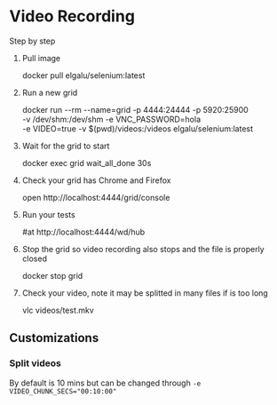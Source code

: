 # Video Recording
Step by step

1) Pull image

    docker pull elgalu/selenium:latest

2) Run a new grid

    docker run --rm --name=grid -p 4444:24444 -p 5920:25900 \
      -v /dev/shm:/dev/shm -e VNC_PASSWORD=hola \
      -e VIDEO=true -v $(pwd)/videos:/videos elgalu/selenium:latest

3) Wait for the grid to start

    docker exec grid wait_all_done 30s

4) Check your grid has Chrome and Firefox

    open http://localhost:4444/grid/console

5) Run your tests

    #at http://localhost:4444/wd/hub

6) Stop the grid so video recording also stops and the file is properly closed

    docker stop grid

7) Check your video, note it may be splitted in many files if is too long

    vlc videos/test.mkv

## Customizations

### Split videos
By default is 10 mins but can be changed through `-e VIDEO_CHUNK_SECS="00:10:00"`
